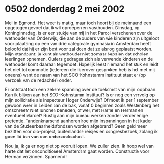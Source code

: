 # 0502 donderdag 2 mei 2002
Mei in Egmond. Het weer is matig, maar toch hoort bij de meimaand een opgetogen gevoel dat ik wil oproepen en vasthouden. Dinsdag, op Koninginnedag, is er een stukje van mij in het Parool verschenen over de wethouder van Onderwijs, die aan de ouders van wie kinderen zijn uitgeloot voor plaatsing op een van drie categorale gymnasia in Amsterdam heeft beloofd dat hij er zijn best voor zal doen dat ze alsnog geplaatst worden. Mijn standpunt: je kunt als wethouder niet zomaar bepalen dat scholen leerlingen opnemen. Ouders gedragen zich als verwende kinderen en de wethouder komt daaraan tegemoet. Hopelijk leest niemand het stuk en leidt het niet tot commotie (iedereen die ik erover gesproken heb is het met mij oneens) want de naam van het SCO-Kohnstamm Instituut staat er (op verzoek van de redachtie) onder.

Er ontstaat toch een zekere spanning over de toekomst van mijn loopbaan. Kan ik blijven aan het SCO-Kohnstamm Instituut? Is er nog een vervolg op mijn sollicitatie als inspecteur Hoger Onderwijs? Of moet ik per 1 september gewoon weer in Leiden aan de bak, vanaf 0 beginnen zoals Westenberg het omschreef? Niet lunchen beneden, of wel, met Harrie en Herman en eventueel Marcel? Rustig aan mijn bureau werken zonder verder enige pretentie. Tandenknarsend aanhoren hoe mijn inspanningen in het kader van de Studeerbaarheidsfondsen worden afgebrand? Geen geld meer bezitten voor oio-project, buitenlandse reisjes en congresbezoek, zolang ik geen lid ben van een onderzoekschool.

Nou ja, ik ga er nog niet op vooruit lopen. We zullen zien. Ik hoop wel van harte dat het onconditioneel Amsterdam gaat worden. Constructie voor Herman verzinnen. Spannend!